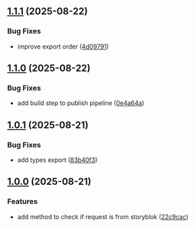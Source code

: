 ## [1.1.1](https://github.com/supernaut/storyblok-tools/compare/v1.1.0...v1.1.1) (2025-08-22)

### Bug Fixes

- improve export order ([4d09791](https://github.com/supernaut/storyblok-tools/commit/4d09791f4eca64afb766590ab69334d6ab4c2f8b))

## [1.1.0](https://github.com/supernaut/storyblok-tools/compare/v1.0.1...v1.1.0) (2025-08-22)

### Bug Fixes

- add build step to publish pipeline ([0e4a64a](https://github.com/supernaut/storyblok-tools/commit/0e4a64a095e6d13c502967aed93809b72931fb70))

## [1.0.1](https://github.com/supernaut/storyblok-tools/compare/v1.0.0...v1.0.1) (2025-08-21)

### Bug Fixes

- add types export ([83b40f3](https://github.com/supernaut/storyblok-tools/commit/83b40f38e900299e516b5f154771f4502a7cc0b0))

## [1.0.0](https://github.com/supernaut/storyblok-tools/compare/22c9cac6c04a88efde4a5e7fd119d85c6fb00832...v1.0.0) (2025-08-21)

### Features

- add method to check if request is from storyblok ([22c9cac](https://github.com/supernaut/storyblok-tools/commit/22c9cac6c04a88efde4a5e7fd119d85c6fb00832))
